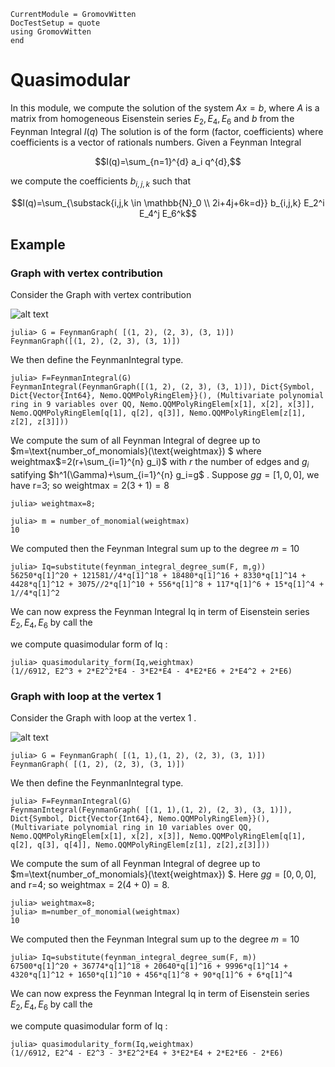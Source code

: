 ```@meta
CurrentModule = GromovWitten
DocTestSetup = quote
using GromovWitten
end
```

# Quasimodular

In this module, we compute the solution of the system $Ax=b$, where $A$ is a matrix from homogeneous Eisenstein series $E_2, E_4, E_6$ and $b$
from the Feynman Integral $I(q)$
The solution is of the form (factor, coefficients) where coefficients is a vector of rationals numbers.
Given a Feynman Integral

```math
I(q)=\sum_{n=1}^{d} a_i q^{d},
```

we compute the coefficients $b_{i,j,k}$ such that

```math
I(q)=\sum_{\substack{i,j,k \in \mathbb{N}_0 \\ 2i+4j+6k=d}} b_{i,j,k} E_2^i E_4^j E_6^k
```

## Example

### Graph with vertex contribution

Consider the Graph with vertex contribution

![alt text](img/graph_with_vertex1.png)

```jldoctest quasi
julia> G = FeynmanGraph( [(1, 2), (2, 3), (3, 1)])
FeynmanGraph([(1, 2), (2, 3), (3, 1)])
```

We then define the FeynmanIntegral type.

```jldoctest quasi
julia> F=FeynmanIntegral(G)
FeynmanIntegral(FeynmanGraph([(1, 2), (2, 3), (3, 1)]), Dict{Symbol, Dict{Vector{Int64}, Nemo.QQMPolyRingElem}}(), (Multivariate polynomial ring in 9 variables over QQ, Nemo.QQMPolyRingElem[x[1], x[2], x[3]], Nemo.QQMPolyRingElem[q[1], q[2], q[3]], Nemo.QQMPolyRingElem[z[1], z[2], z[3]]))
```

We compute the  sum of all Feynman Integral of degree up to $m=\text{number\_of\_monomials}(\text{weightmax}) $
where weightmax$=2(r+\sum_{i=1}^{n} g_i)$ with $r$ the number of edges and $g_i$ satifying  $h^1(\Gamma)+\sum_{i=1}^{n} g_i=g$ .
Suppose $gg=[1,0,0]$, we have r=3; so
weightmax$=2(3+1)=8$

```jldoctest quasi
julia> weightmax=8;
```

```jldoctest quasi
julia> m = number_of_monomial(weightmax)
10  

```


We computed then the Feynman Integral sum up to the degree $m=10$

```jldoctest quasi
julia> Iq=substitute(feynman_integral_degree_sum(F, m,g))
56250*q[1]^20 + 121581//4*q[1]^18 + 18480*q[1]^16 + 8330*q[1]^14 + 4428*q[1]^12 + 3075//2*q[1]^10 + 556*q[1]^8 + 117*q[1]^6 + 15*q[1]^4 + 1//4*q[1]^2
```

We can now express the Feynman Integral Iq in term of Eisenstein series $E_2, E_4, E_6$ by call the

we compute  quasimodular form of Iq :

```jldoctest quasi
julia> quasimodularity_form(Iq,weightmax)
(1//6912, E2^3 + 2*E2^2*E4 - 3*E2*E4 - 4*E2*E6 + 2*E4^2 + 2*E6)
```

### Graph with loop at the vertex 1

Consider the Graph with loop at the vertex 1 .

![alt text](img/graph_loop.png)

```jldoctest quasi
julia> G = FeynmanGraph( [(1, 1),(1, 2), (2, 3), (3, 1)])
FeynmanGraph( [(1, 2), (2, 3), (3, 1)])
```

We then define the FeynmanIntegral type.

```jldoctest quasi
julia> F=FeynmanIntegral(G)
FeynmanIntegral(FeynmanGraph( [(1, 1),(1, 2), (2, 3), (3, 1)]), Dict{Symbol, Dict{Vector{Int64}, Nemo.QQMPolyRingElem}}(), (Multivariate polynomial ring in 10 variables over QQ, Nemo.QQMPolyRingElem[x[1], x[2], x[3]], Nemo.QQMPolyRingElem[q[1], q[2], q[3], q[4]], Nemo.QQMPolyRingElem[z[1], z[2],z[3]]))
```

We compute the  sum of all Feynman Integral of degree up to $m=\text{number\_of\_monomials}(\text{weightmax}) $.
Here $gg=[0,0,0]$, and r=4; so
weightmax$=2(4+0)=8$.

```jldoctest quasi
julia> weightmax=8;
julia> m=number_of_monomial(weightmax)
10
```

We computed then the Feynman Integral sum up to the degree $m=10$

```jldoctest quasi
julia> Iq=substitute(feynman_integral_degree_sum(F, m))
67500*q[1]^20 + 36774*q[1]^18 + 20640*q[1]^16 + 9996*q[1]^14 + 4320*q[1]^12 + 1650*q[1]^10 + 456*q[1]^8 + 90*q[1]^6 + 6*q[1]^4
```

We can now express the Feynman Integral Iq in term of Eisenstein series $E_2, E_4, E_6$ by call the

we compute  quasimodular form of Iq :

```jldoctest quasi
julia> quasimodularity_form(Iq,weightmax)
(1//6912, E2^4 - E2^3 - 3*E2^2*E4 + 3*E2*E4 + 2*E2*E6 - 2*E6)
```

